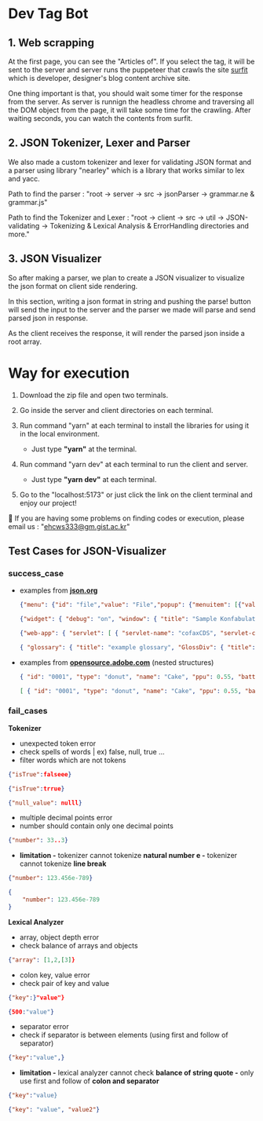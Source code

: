 # Dev Tag Bot

## 1. Web scrapping

At the first page, you can see the "Articles of". If you select the tag, it will be sent to the server and server runs the puppeteer that crawls the site <a href="https://www.surfit.io/">surfit</a> which is developer, designer's blog content archive site. 

One thing important is that, you should wait some timer for the response from the server. As server is runnign the headless chrome and traversing all the DOM object from the page, it will take some time for the crawling. After waiting seconds, you can watch the contents from surfit.

## 2. JSON Tokenizer, Lexer and Parser

We also made a custom tokenizer and lexer for validating JSON format and a parser using library "nearley" which is a library that works similar to lex and yacc.

Path to find the parser 
    : "root -> server -> src -> jsonParser -> grammar.ne & grammar.js"

Path to find the Tokenizer and Lexer
    : "root -> client -> src -> util -> JSON-validating -> Tokenizing & Lexical Analysis & ErrorHandling directories and more."

## 3. JSON Visualizer

So after making a parser, we plan to create a JSON visualizer to visualize the json format on client side rendering. 

In this section, writing a json format in string and pushing the parse! button will send the input to the server and the parser we made will parse and send parsed json in response. 

As the client receives the response, it will render the parsed json inside a root array.

# Way for execution

1. Download the zip file and open two terminals.

2. Go inside the server and client directories on each terminal.

3. Run command "yarn" at each terminal to install the libraries for using it in the local environment. 
   - Just type **"yarn"** at the terminal.

4. Run command "yarn dev" at each terminal to run the client and server. 
   - Just type **"yarn dev"** at each terminal.

5. Go to the "localhost:5173" or just click the link on the client terminal and enjoy our project!

🤔
If you are having some problems on finding codes or execution, please email us : "ehcws333@gm.gist.ac.kr"

## Test Cases for JSON-Visualizer

### success_case

- examples from **[json.org](http://json.org)**
    
    ```json
    {"menu": {"id": "file","value": "File","popup": {"menuitem": [{"value": "New", "onclick": "CreateNewDoc()"},{"value": "Open", "onclick": "OpenDoc()"},{"value": "Close", "onclick": "CloseDoc()"}]}}}
    ```
    
    ```json
    {"widget": { "debug": "on", "window": { "title": "Sample Konfabulator Widget", "name": "main_window", "width": 500, "height": 500 }, "image": { "src": "Images/Sun.png", "name": "sun1", "hOffset": 250, "vOffset": 250, "alignment": "center" }, "text": { "data": "Click Here", "size": 36, "style": "bold", "name": "text1", "hOffset": 250, "vOffset": 100, "alignment": "center", "onMouseUp": "sun1.opacity = (sun1.opacity / 100) * 90;" } }}
    ```
    
    ```json
    {"web-app": { "servlet": [ { "servlet-name": "cofaxCDS", "servlet-class": "org.cofax.cds.CDSServlet", "init-param": { "configGlossary:installationAt": "Philadelphia, PA", "configGlossary:adminEmail": "ksm@pobox.com", "configGlossary:poweredBy": "Cofax", "configGlossary:poweredByIcon": "/images/cofax.gif", "configGlossary:staticPath": "/content/static", "templateProcessorClass": "org.cofax.WysiwygTemplate", "templateLoaderClass": "org.cofax.FilesTemplateLoader", "templatePath": "templates", "templateOverridePath": "", "defaultListTemplate": "listTemplate.htm", "defaultFileTemplate": "articleTemplate.htm", "useJSP": false, "jspListTemplate": "listTemplate.jsp", "jspFileTemplate": "articleTemplate.jsp", "cachePackageTagsTrack": 200, "cachePackageTagsStore": 200, "cachePackageTagsRefresh": 60, "cacheTemplatesTrack": 100, "cacheTemplatesStore": 50, "cacheTemplatesRefresh": 15, "cachePagesTrack": 200, "cachePagesStore": 100, "cachePagesRefresh": 10, "cachePagesDirtyRead": 10, "searchEngineListTemplate": "forSearchEnginesList.htm", "searchEngineFileTemplate": "forSearchEngines.htm", "searchEngineRobotsDb": "WEB-INF/robots.db", "useDataStore": true, "dataStoreClass": "org.cofax.SqlDataStore", "redirectionClass": "org.cofax.SqlRedirection", "dataStoreName": "cofax", "dataStoreDriver": "com.microsoft.jdbc.sqlserver.SQLServerDriver", "dataStoreUrl": "jdbc:microsoft:sqlserver://LOCALHOST:1433;DatabaseName=goon", "dataStoreUser": "sa", "dataStorePassword": "dataStoreTestQuery", "dataStoreTestQuery": "SET NOCOUNT ON;select test='test';", "dataStoreLogFile": "/usr/local/tomcat/logs/datastore.log", "dataStoreInitConns": 10, "dataStoreMaxConns": 100, "dataStoreConnUsageLimit": 100, "dataStoreLogLevel": "debug", "maxUrlLength": 500}}, { "servlet-name": "cofaxEmail", "servlet-class": "org.cofax.cds.EmailServlet", "init-param": { "mailHost": "mail1", "mailHostOverride": "mail2"}}, { "servlet-name": "cofaxAdmin", "servlet-class": "org.cofax.cds.AdminServlet"}, { "servlet-name": "fileServlet", "servlet-class": "org.cofax.cds.FileServlet"}, { "servlet-name": "cofaxTools", "servlet-class": "org.cofax.cms.CofaxToolsServlet", "init-param": { "templatePath": "toolstemplates/", "log": 1, "logLocation": "/usr/local/tomcat/logs/CofaxTools.log", "logMaxSize": "", "dataLog": 1, "dataLogLocation": "/usr/local/tomcat/logs/dataLog.log", "dataLogMaxSize": "", "removePageCache": "/content/admin/remove?cache=pages&id=", "removeTemplateCache": "/content/admin/remove?cache=templates&id=", "fileTransferFolder": "/usr/local/tomcat/webapps/content/fileTransferFolder", "lookInContext": 1, "adminGroupID": 4, "betaServer": true}}], "servlet-mapping": { "cofaxCDS": "/", "cofaxEmail": "/cofaxutil/aemail/*", "cofaxAdmin": "/admin/*", "fileServlet": "/static/*", "cofaxTools": "/tools/*"}, "taglib": { "taglib-uri": "cofax.tld", "taglib-location": "/WEB-INF/tlds/cofax.tld"}}}
    ```
    
    ```json
    { "glossary": { "title": "example glossary", "GlossDiv": { "title": "S", "GlossList": { "GlossEntry": { "ID": "SGML", "SortAs": "SGML", "GlossTerm": "Standard Generalized Markup Language", "Acronym": "SGML", "Abbrev": "ISO 8879:1986", "GlossDef": { "para": "A meta-markup language, used to create markup languages such as DocBook.", "GlossSeeAlso": [ "GML", "XML" ] }, "GlossSee": "markup" } } } } }
    ```
    
- examples from **[opensource.adobe.com](http://opensource.adobe.com)** (nested structures)
    
    ```json
    { "id": "0001", "type": "donut", "name": "Cake", "ppu": 0.55, "batters": { "batter": [ { "id": "1001", "type": "Regular" }, { "id": "1002", "type": "Chocolate" }, { "id": "1003", "type": "Blueberry" }, { "id": "1004", "type": "Devil's Food" } ] }, "topping": [ { "id": "5001", "type": "None" }, { "id": "5002", "type": "Glazed" }, { "id": "5005", "type": "Sugar" }, { "id": "5007", "type": "Powdered Sugar" }, { "id": "5006", "type": "Chocolate with Sprinkles" }, { "id": "5003", "type": "Chocolate" }, { "id": "5004", "type": "Maple" } ] }
    ```
    
    ```json
    [ { "id": "0001", "type": "donut", "name": "Cake", "ppu": 0.55, "batters": { "batter": [ { "id": "1001", "type": "Regular" }, { "id": "1002", "type": "Chocolate" }, { "id": "1003", "type": "Blueberry" }, { "id": "1004", "type": "Devil's Food" } ] }, "topping": [ { "id": "5001", "type": "None" }, { "id": "5002", "type": "Glazed" }, { "id": "5005", "type": "Sugar" }, { "id": "5007", "type": "Powdered Sugar" }, { "id": "5006", "type": "Chocolate with Sprinkles" }, { "id": "5003", "type": "Chocolate" }, { "id": "5004", "type": "Maple" } ] }, { "id": "0002", "type": "donut", "name": "Raised", "ppu": 0.55, "batters": { "batter": [ { "id": "1001", "type": "Regular" } ] }, "topping": [ { "id": "5001", "type": "None" }, { "id": "5002", "type": "Glazed" }, { "id": "5005", "type": "Sugar" }, { "id": "5003", "type": "Chocolate" }, { "id": "5004", "type": "Maple" } ] }, { "id": "0003", "type": "donut", "name": "Old Fashioned", "ppu": 0.55, "batters": { "batter": [ { "id": "1001", "type": "Regular" }, { "id": "1002", "type": "Chocolate" } ] }, "topping": [ { "id": "5001", "type": "None" }, { "id": "5002", "type": "Glazed" }, { "id": "5003", "type": "Chocolate" }, { "id": "5004", "type": "Maple" } ] } ]
    ```
    

### fail_cases

**Tokenizer**

- unexpected token error
- check spells of words | ex) false, null, true …
- filter words which are not tokens

```json
{"isTrue":falseee}
```

```json
{"isTrue":trrue}
```

```json
{"null_value": nulll}
```

- multiple decimal points error
- number should contain only one decimal points

```json
{"number": 33..3}
```

- **limitation
-** tokenizer cannot tokenize **natural number e
-** tokenizer cannot tokenize **line break**

```json
{"number": 123.456e-789}
```

```json
{
	"number": 123.456e-789
}
```

**Lexical Analyzer**

- array, object depth error
- check balance of arrays and objects

```json
{"array": [1,2,[3]}
```

- colon key, value error
- check pair of key and value

```json
{"key":}"value"}
```

```json
{500:"value"}
```

- separator error
- check if separator is between elements (using first and follow of separator)

```json
{"key":"value",}
```

- **limitation
-** lexical analyzer cannot check **balance of string quote
-** only use first and follow of **colon and separator**

```json
{"key":"value}
```

```json
{"key": "value", "value2"}
```
